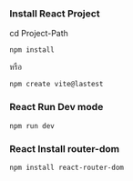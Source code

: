 
### Install React Project
cd Project-Path

```
npm install
```
หรือ 
```
npm create vite@lastest
```
### React Run Dev mode
```
npm run dev
```
### React Install router-dom
```
npm install react-router-dom
```